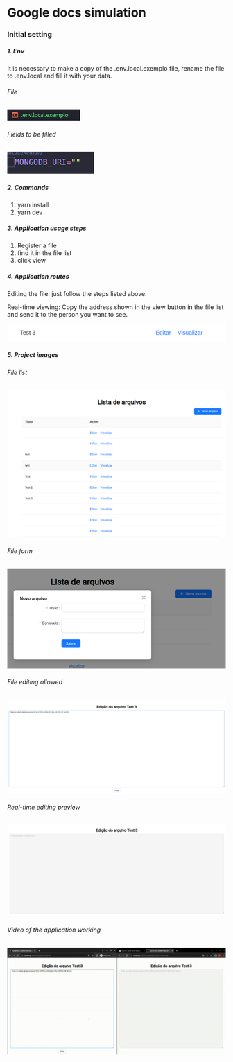## <h1>Google docs simulation</h1>

<h3>Initial setting</h3>

<h5>1. Env</h5>

<p>It is necessary to make a copy of the .env.local.exemplo file, rename the file to .env.local and fill it with your data.</p>

<h6>File</h6>

![Alt text](./docs/images/envExemplo.png)

<h6>Fields to be filled</h6>

![Alt text](./docs/images/fields.png)

<h5>2. Commands</h5>

<ol>
  <li>yarn install</li>
  <li>yarn dev</li>
</ol>

<h5>3. Application usage steps</h5>

<ol>
  <li>Register a file</li>
  <li>find it in the file list</li>
  <li>click view</li>
</ol>

<h5>4. Application routes</h5>

Editing the file: just follow the steps listed above.

Real-time viewing: Copy the address shown in the view button in the file list and send it to the person you want to see.

![Alt text](./docs/images/buttons.png)

<h5>5. Project images</h5>

<h6>File list</h6>

![Alt text](./docs/images/listFiles.png)

<h6>File form</h6>

![Alt text](./docs/images/fileForm.png)

<h6>File editing allowed</h6>

![Alt text](./docs/images/fileEditingAllowed.png)

<h6>Real-time editing preview</h6>

![Alt text](./docs/images/realTimeEditingPreview.png)

<h6>Video of the application working</h6>

![Alt text](./docs/images/aplicationWorking.gif)
